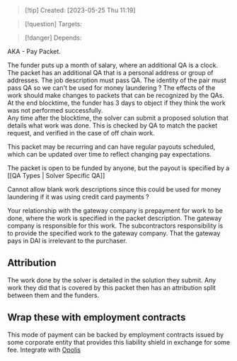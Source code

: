 
>[!tip] Created: [2023-05-25 Thu 11:19]

>[!question] Targets: 

>[!danger] Depends: 

AKA - Pay Packet.

The funder puts up a month of salary, where an additional QA is a clock.  The packet has an additional QA that is a personal address or group of addresses.
The job description must pass QA.  The identity of the pair must pass QA so we can't be used for money laundering ?
The effects of the work should make changes to packets that can be recognized by the QAs.
At the end blocktime, the funder has 3 days to object if they think the work was not performed successfully.  
Any time after the blocktime, the solver can submit a proposed solution that details what work was done.  This is checked by QA to match the packet request, and verified in the case of off chain work.

This packet may be recurring and can have regular payouts scheduled, which can be updated over time to reflect changing pay expectations.

The packet is open to be funded by anyone, but the payout is specified by a [[QA Types | Solver Specific QA]] 


Cannot allow blank work descriptions since this could be used for money laundering if it was using credit card payments ?

Your relationship with the gateway company is prepayment for work to be done, where the work is specified in the packet description.  The gateway company is responsible for this work.  The subcontractors responsibility is to provide the specified work to the gateway company.  That the gateway pays in DAI is irrelevant to the purchaser.

## Attribution
The work done by the solver is detailed in the solution they submit.  Any work they did that is covered by this packet then has an attribution split between them and the funders.

## Wrap these with employment contracts
This mode of payment can be backed by employment contracts issued by some corporate entity that provides this liability shield in exchange for some fee.  Integrate with [Opolis](https://opolis.co/) 